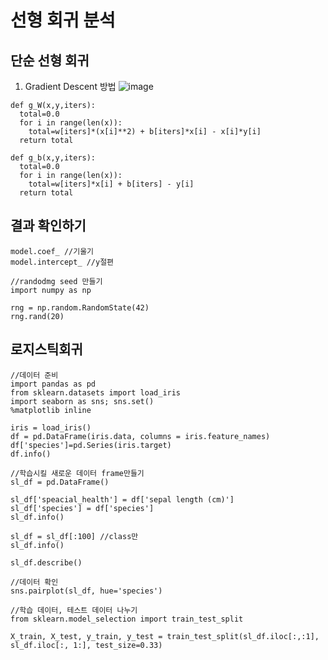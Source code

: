 # 선형 회귀 분석
## 단순 선형 회귀
1. Gradient Descent 방법
![image](https://user-images.githubusercontent.com/69943167/125013579-0734e780-e0a7-11eb-8dfb-72844aa5b8ee.png)

```
def g_W(x,y,iters):
  total=0.0
  for i in range(len(x)):
    total=w[iters]*(x[i]**2) + b[iters]*x[i] - x[i]*y[i]
  return total

def g_b(x,y,iters):
  total=0.0
  for i in range(len(x)):
    total=w[iters]*x[i] + b[iters] - y[i]
  return total
  ```
  
## 결과 확인하기
```
model.coef_ //기울기
model.intercept_ //y절편

//randodmg seed 만들기
import numpy as np

rng = np.random.RandomState(42)
rng.rand(20)
```
  
## 로지스틱회귀
```
//데이터 준비
import pandas as pd
from sklearn.datasets import load_iris
import seaborn as sns; sns.set()
%matplotlib inline

iris = load_iris()
df = pd.DataFrame(iris.data, columns = iris.feature_names)
df['species']=pd.Series(iris.target)
df.info()

//학습시킬 새로운 데이터 frame만들기
sl_df = pd.DataFrame()

sl_df['speacial_health'] = df['sepal length (cm)']
sl_df['species'] = df['species']
sl_df.info()

sl_df = sl_df[:100] //class만
sl_df.info()

sl_df.describe()

//데이터 확인
sns.pairplot(sl_df, hue='species')

//학습 데이터, 테스트 데이터 나누기
from sklearn.model_selection import train_test_split

X_train, X_test, y_train, y_test = train_test_split(sl_df.iloc[:,:1], sl_df.iloc[:, 1:], test_size=0.33)
```







